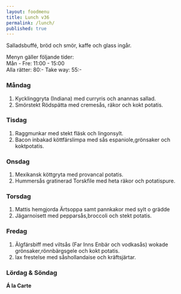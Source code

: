 ```yaml
---
layout: foodmenu
title: Lunch v36
permalink: /lunch/
published: true
---
```












Salladsbuffé, bröd och smör, kaffe och glass ingår.

Menyn gäller följande tider:  
Mån - Fre: 11:00 - 15:00  
Alla rätter: 80:- Take way: 55:-

### Måndag

1. Kycklinggryta (Indiana) med curryris och anannas sallad.
2. Smörstekt Rödspätta med cremesås, räkor och kokt potatis.

### Tisdag

1. Raggmunkar med stekt fläsk och lingonsylt.
2. Bacon inbakad köttfärslimpa med sås espaniole,grönsaker och koktpotatis.

### Onsdag

1. Mexikansk köttgryta med provancal potatis.
2. Hummersås gratinerad Torskfile med heta räkor och potatispure.

### Torsdag

1. Mattis hemgjorda Ärtsoppa samt pannkakor med sylt o grädde
2. Jägarnoisett med pepparsås,broccoli och stekt potatis.


### Fredag

1. Älgfärsbiff med viltsås (Far Inns Enbär och vodkasås) wokade grönsaker,rönnbärgsgele och kokt potatis.
2. lax frestelse med såshollandaise och kräftsjärtar.

### Lördag & Söndag

**Á la Carte**
